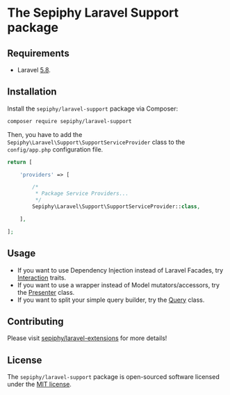 
# The Sepiphy Laravel Support package

## Requirements

- Laravel [5.8](https://laravel.com/docs/5.8).

## Installation

Install the `sepiphy/laravel-support` package via Composer:

```bash
composer require sepiphy/laravel-support
```

Then, you have to add the `Sepiphy\Laravel\Support\SupportServiceProvider` class to the `config/app.php` configuration file.

```php
return [

    'providers' => [

        /*
         * Package Service Providers...
         */
        Sepiphy\Laravel\Support\SupportServiceProvider::class,

    ],

];
```

## Usage

- If you want to use Dependency Injection instead of Laravel Facades, try [Interaction](Interaction) traits.
- If you want to use a wrapper instead of Model mutators/accessors, try the [Presenter](Presenter.php) class.
- If you want to split your simple query builder, try the [Query](Query.php) class.

## Contributing

Please visit [sepiphy/laravel-extensions](../../README.md) for more details!

## License

The `sepiphy/laravel-support` package is open-sourced software licensed under the [MIT license](LICENSE.md).
